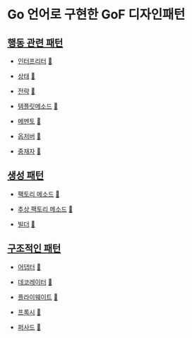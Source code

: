 # Go 언어로 구현한 GoF 디자인패턴

## [행동 관련 패턴](behavioral)
* [인터프리터](behavioral/interpreter) [:notebook:](https://en.wikipedia.org/wiki/Interpreter_pattern)

* [상태](behavioral/state) [:notebook:](https://en.wikipedia.org/wiki/State_pattern)

* [전략](behavioral/strategy) [:notebook:](https://en.wikipedia.org/wiki/Strategy_pattern)

* [템플릿메소드](behavioral/template_method) [:notebook:](https://en.wikipedia.org/wiki/Template_pattern)
 
* [메멘토](behavioral/memento) [:notebook:](https://en.wikipedia.org/wiki/Memento_pattern)
 
* [옵저버](behavioral/observer) [:notebook:](https://en.wikipedia.org/wiki/Observer_pattern)

* [중재자](behavioral/mediator) [:notebook:](https://en.wikipedia.org/wiki/Mediator_pattern)

[//]: # (* [Chain of responsiblity]&#40;behavioral/chain&#41; [:notebook:]&#40;https://en.wikipedia.org/wiki/Chain-of-responsibility_pattern&#41;)

[//]: # (* [Command]&#40;behavioral/command&#41; [:notebook:]&#40;https://en.wikipedia.org/wiki/Command_pattern&#41;)

[//]: # (* [Visitor]&#40;behavioral/visitor&#41; [:notebook:]&#40;https://en.wikipedia.org/wiki/Visitor_pattern&#41;)

## [생성 패턴](creational)
* [팩토리 메소드](creational/factory) [:notebook:](http://en.wikipedia.org/wiki/Factory_pattern)

* [추상 팩토리 메소드](creational/abstract_factory) [:notebook:](http://en.wikipedia.org/wiki/Abstract_Factory_pattern)

* [빌더](creational/builder) [:notebook:](http://en.wikipedia.org/wiki/Builder_pattern)

[//]: # (* [Object Pool]&#40;creational/pool&#41; [:notebook:]&#40;http://en.wikipedia.org/wiki/Object_Pool_pattern&#41;)

[//]: # (* [Prototype]&#40;creational/prototype&#41; [:notebook:]&#40;http://en.wikipedia.org/wiki/Prototype_pattern&#41;)

## [구조적인 패턴](structural)
* [어댑터](structural/adapter) [:notebook:](https://en.wikipedia.org/wiki/Adapter_pattern)

* [데코레이터](structural/decorator) [:notebook:](https://en.wikipedia.org/wiki/Decorator_pattern)

* [플라이웨이트](structural/flyweight) [:notebook:](https://en.wikipedia.org/wiki/Flyweight_pattern)

* [프록시](structural/proxy) [:notebook:](https://en.wikipedia.org/wiki/Proxy_pattern)

* [퍼사드](structural/facade) [:notebook:](https://en.wikipedia.org/wiki/Facade_pattern)

[//]: # (* [Binary Tree compositions]&#40;structural/binary-tree-compositions&#41; [:notebook:]&#40;https://en.wikipedia.org/wiki/Binary_tree&#41;)

[//]: # (* [Bridge]&#40;structural/bridge&#41; [:notebook:]&#40;https://en.wikipedia.org/wiki/Bridge_pattern&#41;)

[//]: # (* [Composite]&#40;structural/composite&#41; [:notebook:]&#40;http://en.wikipedia.org/wiki/Composite_pattern&#41;)